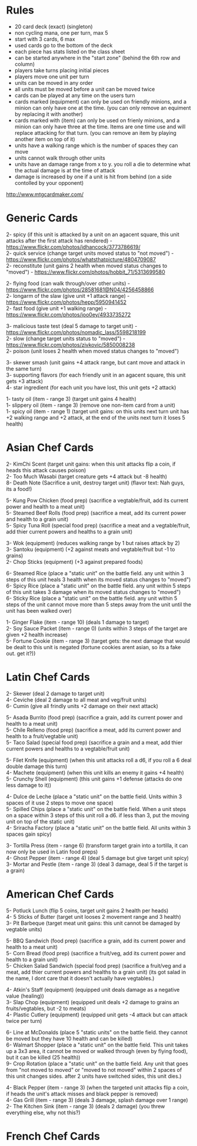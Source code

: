Rules
=====
* 20 card deck (exact) (singleton)
* non cycling mana, one per turn, max 5
* start with 3 cards, 6 max
* used cards go to the bottom of the deck
* each piece has stats listed on the class sheet
* can be started anywhere in the "start zone" (behind the 6th row and column)
* players take turns placing initial pieces
* players move one unit per turn
* units can be moved in any order
* all units must be moved before a unit can be moved twice
* cards can be played at any time on the users turn
* cards marked (equipment) can only be used on friendly minions, and a minion can only have one at the time.  (you can only remove an equiment by replacing it with another)
* cards marked with (item) can only be used on frienly minions, and a minion can only have three at the time.  Items are one time use and will replace attacking for that turn.  (you can remove an item by playing another item on top of it)
* units have a walking range which is the number of spaces they can move
* units cannot walk through other units
* units have an damage range from x to y.  you roll a die to determine what the actual damage is at the time of attack
* damage is increased by one if a unit is hit from behind (on a side contolled by your opponent)


http://www.mtgcardmaker.com/


Generic Cards
=============
2- spicy (if this unit is attacked by a unit on an agacent square, this unit attacks after the first attack has rendered) - https://www.flickr.com/photos/jdhancock/3773786619/<br>
2- quick service (change target units moved status to "not moved") - https://www.flickr.com/photos/whatsthatpicture/4804709087<br>
2- reconstitute (unit gains 2 health when moved status changes to "moved") - https://www.flickr.com/photos/hobbit_71/5313699580<br>

2- flying food (can walk through/over other units) - https://www.flickr.com/photos/28581681@N04/4256458866<br>
2- longarm of the slaw (give unit +1 attack range) - https://www.flickr.com/photos/hepp/5950941452<br>
2- fast food (give unit +1 walking range) - https://www.flickr.com/photos/joo0ey/4933735272<br>

3- malicious taste test (deal 5 damage to target unit) - https://www.flickr.com/photos/nomadic_lass/5598218199<br>
2- slow (change target units status to "moved") - https://www.flickr.com/photos/zivkovic/5850008238<br>
2- poison (unit loses 2 health when moved status changes to "moved")<br>

3- skewer smash (unit gains +4 attack range, but cant move and attack in the same turn)<br>
3- supporting flavors (for each friendly unit in an agacent square, this unit gets +3 attack)<br>
4- star ingredient (for each unit you have lost, this unit gets +2 attack)<br>

1- tasty oil (item - range 3) (target unit gains 4 health)<br>
1- slippery oil (item - range 3) (remove one non-item card from a unit)<br>
1- spicy oil (item - range 1) (target unit gains: on this units next turn unit has +2 walking range and +2 attack, at the end of the units next turn it loses 5 health)<br>

Asian Chef Cards
================
2- KimChi Scent (target unit gains: when this unit attacks flip a coin, if heads this attack causes poison)<br>
2- Too Much Wasabi (target creature gets +4 attack but -8 health)<br>
8- Death Note (Sacrifice a unit, destroy target unit) (flavor text:  Nah guys, its a food!)<br>

5- Kung Pow Chicken (food prep) (sacrifice a vegtable/fruit, add its current power and health to a meat unit)<br>
5- Steamed Beef Rolls (food prep) (sacrifice a meat, add its current power and health to a grain unit)<br>
5- Spicy Tuna Roll (special food prep) (sacrifice a meat and a vegtable/fruit, add thier current powers and healths to a grain unit)<br>

3- Wok (equipment) (reduces walking range by 1 but raises attack by 2)<br>
3- Santoku (equipment) (+2 against meats and vegtable/fruit but -1 to grains)<br>
2- Chop Sticks (equipment) (+3 against prepared foods)<br>

6- Steamed Rice (place a "static unit" on the battle field.  any unit within 3 steps of this unit heals 3 health when its moved status changes to "moved")<br>
6- Spicy Rice (place a "static unit" on the battle field.  any unit within 5 steps of this unit takes 3 damage when its moved status changes to "moved")<br>
6- Sticky Rice (place a "static unit" on the battle field.   any unit within 5 steps of the unit cannot move more than 5 steps away from the unit until the unit has been walked over)<br>

1- Ginger Flake (item - range 10) (deals 1 damage to target)<br>
2- Soy Sauce Packet (item - range 0) (units within 3 steps of the target are given +2 health increase)<br>
5- Fortune Cookie (item - range 3) (target gets: the next damage that would be dealt to this unit is negated (fortune cookies arent asian, so its a fake out. get it?))<br>

Latin Chef Cards
================
2- Skewer (deal 2 damage to target unit)<br>
4- Ceviche (deal 2 damage to all meat and veg/fruit units)<br>
6- Cumin (give all frindly units +2 damage on their next attack)<br>

5- Asada Burrito (food prep) (sacrifice a grain, add its current power and health to a meat unit)<br>
5- Chile Relleno (food prep) (sacrifice a meat, add its current power and health to a fruit/vegtable unit)<br>
5- Taco Salad (special food prep) (sacrifice a grain and a meat, add thier current powers and healths to a vegtable/fruit unit)<br>

5- Filet Knife (equipment) (when this unit attacks roll a d6, if you roll a 6 deal double damage this turn)<br>
4- Machete (equipment) (when this unit kills an enemy it gains +4 health)<br>
5- Crunchy Shell (equipment) (this unit gains +1 defense (attacks do one less damage to it))<br>

4- Dulce de Leche (place a "static unit" on the battle field. Units within 3 spaces of it use 2 steps to move one space)<br>
5- Spilled Chips (place a "static unit" on the battle field. When a unit steps on a space within 3 steps of this unit roll a d6.  if less than 3, put the moving unit on top of the static unit)<br>
4- Sriracha Factory (place a "static unit" on the battle field. All units within 3 spaces gain spicy)<br>
 
3- Tortilla Press (item - range 6) (transform target grain into a tortilla, it can now only be used in Latin food preps)<br>
4- Ghost Pepper (item - range 4) (deal 5 damage but give target unit spicy)<br>
3- Mortar and Pestle (item - range 3) (deal 3 damage, deal 5 if the target is a grain)<br>

American Chef Cards
===================
5- Potluck Lunch (flip 5 coins, target unit gains 2 health per heads)<br>
4- 5 Sticks of Butter (target unit looses 2 movement range and 3 health)<br>
3- Pit Barbeque (target meat unit gains: this unit cannot be damaged by vegtable units)<br>

5- BBQ Sandwich (food prep) (sacrifice a grain, add its current power and health to a meat unit)<br>
5- Corn Bread (food prep) (sacrifice a fruit/veg, add its current power and health to a grain unit)<br>
5- Chicken Salad Sandwich (special food prep) (sacrifice a fruit/veg and a meat, add thier current powers and healths to a grain unit) (its got salad in the name, I dont care that it doesn't actually have vegtables.)<br>

4- Atkin's Staff (equipment) (equipped unit deals damage as a negative value (healing))<br>
3- Slap Chop (equipment) (equipped unit deals +2 damage to grains an fruits/vegtables, but -2 to meats)<br>
4- Plastic Cutlery (equipment) (equipped unit gets -4 attack but can attack twice per turn)<br>

6- Line at McDonalds (place 5 "static units" on the battle field.  they cannot be moved but they have 10 health and can be killed)<br>
6- Walmart Shopper (place a "static unit" on the battle field. This unit takes up a 3x3 area, it cannot be moved or walked through (even by flying food), but it can be killed (25 health))<br>
9- Crop Rotation (place a "static unit" on the battle field. Any unit that goes from "not moved to moved" or "moved to not moved" within 2 spaces of this unit changes sides.  after 2 units have switched sides, this unit dies.)<br>
 
4- Black Pepper (item - range 3) (when the targeted unit attacks flip a coin, if heads the unit's attack misses and black pepper is removed)<br>
4- Gas Grill (item - range 3) (deals 3 damage, splash damage over 1 range)<br>
2- The Kitchen Sink (item - range 3) (deals 2 damage) (you threw everything else, why not this?)<br>

French Chef Cards
=================
